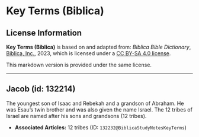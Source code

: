 # Key Terms (Biblica)

## License Information

**Key Terms (Biblica)** is based on and adapted from: _Biblica Bible Dictionary_, [Biblica, Inc.](https://www.biblica.com/), 2023, which is licensed under a [CC BY-SA 4.0 license](https://creativecommons.org/licenses/by-sa/4.0/legalcode.en).

This markdown version is provided under the same license.



--------------------------------

## Jacob (id: 132214)

The youngest son of Isaac and Rebekah and a grandson of Abraham. He was Esau’s twin brother and was also given the name Israel. The 12 tribes of Israel are named after his sons and grandsons (12 tribes).

* **Associated Articles:** 12 tribes (ID: `132232@BiblicaStudyNotesKeyTerms`)

